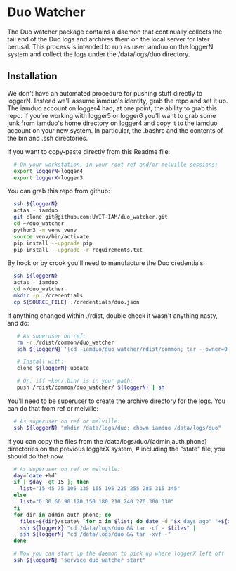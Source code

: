 # Duo Watcher

The Duo watcher package contains a daemon that continually collects the tail end of the Duo logs
and archives them on the local server for later perusal.  This process is intended to run as user
iamduo on the loggerN system and collect the logs under the /data/logs/duo directory.


## Installation

We don't have an automated procedure for pushing stuff directly to loggerN.  Instead we'll assume iamduo's
identity, grab the repo and set it up.  The iamduo account on logger4 had, at one point, the ability to
grab this repo.  If you're working with logger5 or logger6 you'll want to grab some junk from iamduo's
home directory on logger4 and copy it to the iamduo account on your new system.  In particular, the
.bashrc and the contents of the bin and .ssh directories.

If you want to copy-paste directly from this Readme file:

```bash
  # On your workstation, in your root ref and/or melville sessions:
  export loggerN=logger4
  export loggerX=logger3
```

You can grab this repo from github:

```bash
  ssh ${loggerN}
  actas - iamduo
  git clone git@github.com:UWIT-IAM/duo_watcher.git
  cd ~/duo_watcher
  python3 -m venv venv
  source venv/bin/activate
  pip install --upgrade pip
  pip install --upgrade -r requirements.txt
```

By hook or by crook you'll need to manufacture the Duo credentials:

```bash
  ssh ${loggerN}
  actas - iamduo
  cd ~/duo_watcher
  mkdir -p ./credentials
  cp ${SOURCE_FILE} ./credentials/duo.json
```

If anything changed within ./rdist, double check it wasn't anything nasty, and do:

```bash
   # As superuser on ref:
   rm -r /rdist/common/duo_watcher
   ssh ${loggerN} '(cd ~iamduo/duo_watcher/rdist/common; tar --owner=0 --group=0 -cf - duo_watcher)' | (cd /rdist/common/; tar -xvf -)

   # Install with:
   clone ${loggerN} update

   # Or, iff ~ken/.bin/ is in your path:
   push /rdist/common/duo_watcher/ ${loggerN} | sh
```

You'll need to be superuser to create the archive directory for the logs.  You can do that from ref or
melville:

```bash
  # As superuser on ref or melville:
  ssh ${loggerN} "mkdir /data/logs/duo; chown iamduo /data/logs/duo"
```

If you can copy the files from the /data/logs/duo/{admin,auth,phone} directories on
the previous loggerX system, # including the "state" file, you should do that now.

```bash
  # As superuser on ref or melville:
  day=`date +%d`
  if [ $day -gt 15 ]; then
    list="15 45 75 105 135 165 195 225 255 285 315 345"
  else
    list="0 30 60 90 120 150 180 210 240 270 300 330"
  fi
  for dir in admin auth phone; do
    files=${dir}/state\ `for x in $list; do date -d "$x days ago" "+${dir}/%y%m*"; done|fmt -1000`
    ssh ${loggerX} "cd /data/logs/duo && tar -cf - $files" |
	ssh ${loggerN} "cd /data/logs/duo && tar -xvf -"
  done
```

```bash
  # Now you can start up the daemon to pick up where loggerX left off
  ssh ${loggerN} "service duo_watcher start"
```

